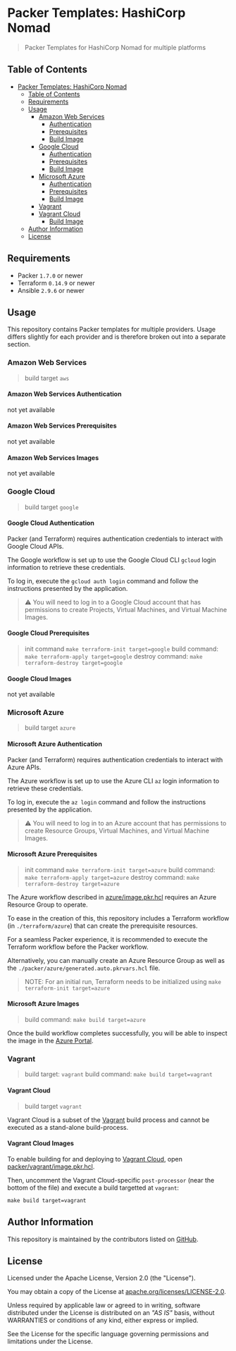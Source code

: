 # Packer Templates: HashiCorp Nomad

> Packer Templates for HashiCorp Nomad for multiple platforms

## Table of Contents

- [Packer Templates: HashiCorp Nomad](#packer-templates-hashicorp-nomad)
  - [Table of Contents](#table-of-contents)
  - [Requirements](#requirements)
  - [Usage](#usage)
    - [Amazon Web Services](#amazon-web-services)
      - [Authentication](#amazon-web-services-authentication)
      - [Prerequisites](#amazon-web-services-prerequisites)
      - [Build Image](#amazon-web-services-images)
    - [Google Cloud](#google-cloud)
      - [Authentication](#google-cloud-authentication)
      - [Prerequisites](#google-cloud-prerequisites)
      - [Build Image](#google-cloud-images)
    - [Microsoft Azure](#microsoft-azure)
      - [Authentication](#microsoft-azure-authentication)
      - [Prerequisites](#microsoft-azure-prerequisites)
      - [Build Image](#microsoft-azure-images)
    - [Vagrant](#vagrant)
    - [Vagrant Cloud](#vagrant-cloud)
      - [Build Image](#vagrant-cloud-images)
  - [Author Information](#author-information)
  - [License](#license)

## Requirements

* Packer `1.7.0` or newer
* Terraform `0.14.9` or newer
* Ansible `2.9.6` or newer

## Usage

This repository contains Packer templates for multiple providers. Usage differs slightly for each provider and is therefore broken out into a separate section.

### Amazon Web Services

> build target `aws`

#### Amazon Web Services Authentication

not yet available

#### Amazon Web Services Prerequisites

not yet available

#### Amazon Web Services Images

not yet available

### Google Cloud

> build target `google`

#### Google Cloud Authentication

Packer (and Terraform) requires authentication credentials to interact with Google Cloud APIs.

The Google workflow is set up to use the Google Cloud CLI `gcloud` login information to retrieve these credentials.

To log in, execute the `gcloud auth login` command and follow the instructions presented by the application.

> ⚠️ You will need to log in to a Google Cloud account that has permissions to create Projects, Virtual Machines, and Virtual Machine Images.

#### Google Cloud Prerequisites

> init command `make terraform-init target=google`
> build command: `make terraform-apply target=google`
> destroy command: `make terraform-destroy target=google`

#### Google Cloud Images

not yet available

### Microsoft Azure

> build target `azure`

#### Microsoft Azure Authentication

Packer (and Terraform) requires authentication credentials to interact with Azure APIs.

The Azure workflow is set up to use the Azure CLI `az` login information to retrieve these credentials.

To log in, execute the `az login` command and follow the instructions presented by the application.

> ⚠️ You will need to log in to an Azure account that has permissions to create Resource Groups, Virtual Machines, and Virtual Machine Images.

#### Microsoft Azure Prerequisites

> init command `make terraform-init target=azure`
> build command: `make terraform-apply target=azure`
> destroy command: `make terraform-destroy target=azure`

The Azure workflow described in [azure/image.pkr.hcl](packer/azure/image.pkr.hcl) requires an Azure Resource Group to operate.

To ease in the creation of this, this repository includes a Terraform workflow (in `./terraform/azure`) that can create the prerequisite resources.

For a seamless Packer experience, it is recommended to execute the Terraform workflow before the Packer workflow.

Alternatively, you can manually create an Azure Resource Group as well as the `./packer/azure/generated.auto.pkrvars.hcl` file.

> NOTE: For an initial run, Terraform needs to be initialized using `make terraform-init target=azure`

#### Microsoft Azure Images

> build command: `make build target=azure`

Once the build workflow completes successfully, you will be able to inspect the image in the [Azure Portal](https://portal.azure.com/#blade/HubsExtension/BrowseResource/resourceType/Microsoft.Compute%2Fimages).

### Vagrant

> build target: `vagrant`
> build command: `make build target=vagrant`

#### Vagrant Cloud

> build target `vagrant`

Vagrant Cloud is a subset of the [Vagrant](#vagrant) build process and cannot be executed as a stand-alone build-process.

#### Vagrant Cloud Images

To enable building for and deploying to [Vagrant Cloud](https://app.vagrantup.com/), open [packer/vagrant/image.pkr.hcl](packer/vagrant/image.pkr.hcl).

Then, uncomment the Vagrant Cloud-specific `post-processor` (near the bottom of the file) and execute a build targetted at `vagrant`:

```
make build target=vagrant
```

## Author Information

This repository is maintained by the contributors listed on [GitHub](https://github.com/operatehappy/packer-nomad/graphs/contributors).

## License

Licensed under the Apache License, Version 2.0 (the "License").

You may obtain a copy of the License at [apache.org/licenses/LICENSE-2.0](http://www.apache.org/licenses/LICENSE-2.0).

Unless required by applicable law or agreed to in writing, software distributed under the License is distributed on an _"AS IS"_ basis, without WARRANTIES or conditions of any kind, either express or implied.

See the License for the specific language governing permissions and limitations under the License.
